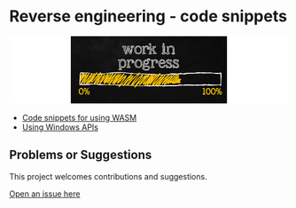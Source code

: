 # Reverse engineering - code snippets

![Forever In Progress](assets/in-progress.png)

* [Code snippets for using WASM](wasm)
* [Using Windows APIs](windows)

## Problems or Suggestions

This project welcomes contributions and suggestions. 

[Open an issue here](https://github.com/tymyrddin/codes-reverse/issues)
